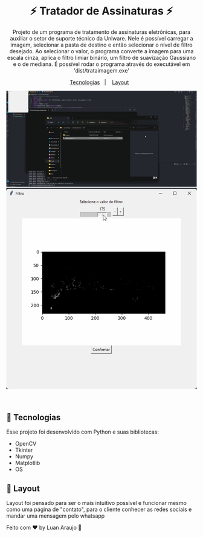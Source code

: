 <h1 align="center"> ⚡ Tratador de Assinaturas ⚡ </h1>

<p align="center">
Projeto de um programa de tratamento de assinaturas eletrônicas, para auxiliar o setor de suporte técnico da Uniware. Nele é possível carregar a imagem, selecionar a pasta de destino e então selecionar o nível de filtro desejado. Ao selecionar o valor, o programa converte a imagem para uma escala cinza, aplica o filtro limiar binário, um filtro de suavização Gaussiano e o de mediana. É possível rodar o programa através do executável em 'dist/trataimagem.exe'<br/>

<p align="center">
  <a href="#-tecnologias">Tecnologias</a>&nbsp;&nbsp;&nbsp;|&nbsp;&nbsp;&nbsp;
  <a href="#-layout">Layout</a>&nbsp;&nbsp;&nbsp;
  
</p>

<p align="center">
  <img alt="Programa" src="img/imagem.gif">
  <img alt="Filtro" src="img/filtro.gif">
</p>

<br>

## 🚀 Tecnologias

Esse projeto foi desenvolvido com Python e suas bibliotecas:

- OpenCV
- Tkinter
- Numpy
- Matplotlib
- OS

## :scroll: Layout

Layout foi pensado para ser o mais intuítivo possível e funcionar mesmo como uma página de "contato", para o cliente conhecer as redes sociais e mandar uma mensagem pelo whatsapp

Feito com ♥ by Luan Araujo :wave:
